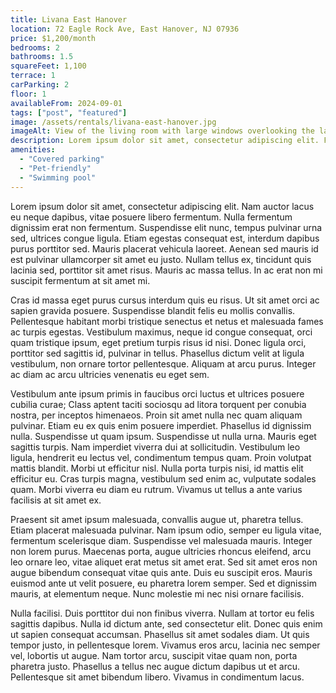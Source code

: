 ```yaml
---
title: Livana East Hanover
location: 72 Eagle Rock Ave, East Hanover, NJ 07936
price: $1,200/month
bedrooms: 2
bathrooms: 1.5
squareFeet: 1,100
terrace: 1
carParking: 2
floor: 1
availableFrom: 2024-09-01
tags: ["post", "featured"]
image: /assets/rentals/livana-east-hanover.jpg
imageAlt: View of the living room with large windows overlooking the lake
description: Lorem ipsum dolor sit amet, consectetur adipiscing elit. Fusce ac turpis eu est molestie pharetra. Curabitur accumsan varius lectus et ultricies. Aliquam maximus metus enim, quis finibus lacus consequat et. Nulla vitae diam vel ante varius laoreet aliquam a dolor. Cras semper erat vitae elit faucibus finibus. Phasellus consequat, diam at porttitor dignissim, ante metus feugiat neque, eget accumsan tellus massa sed est. Aenean eget condimentum purus. Curabitur imperdiet arcu elit, id malesuada justo aliquam non. Curabitur ac nisi pretium, dictum dui non, dapibus elit. Donec molestie auctor tortor, quis interdum massa consectetur fermentum. Phasellus arcu velit, dapibus eu augue rhoncus, vehicula vulputate odio. Mauris a efficitur risus. Sed molestie ullamcorper suscipit. Vestibulum ante ipsum primis in faucibus orci luctus et ultrices posuere cubilia curae;
amenities: 
  - "Covered parking"
  - "Pet-friendly"
  - "Swimming pool"
---
```


Lorem ipsum dolor sit amet, consectetur adipiscing elit. Nam auctor lacus eu neque dapibus, vitae posuere libero fermentum. Nulla fermentum dignissim erat non fermentum. Suspendisse elit nunc, tempus pulvinar urna sed, ultrices congue ligula. Etiam egestas consequat est, interdum dapibus purus porttitor sed. Mauris placerat vehicula laoreet. Aenean sed mauris id est pulvinar ullamcorper sit amet eu justo. Nullam tellus ex, tincidunt quis lacinia sed, porttitor sit amet risus. Mauris ac massa tellus. In ac erat non mi suscipit fermentum at sit amet mi.

Cras id massa eget purus cursus interdum quis eu risus. Ut sit amet orci ac sapien gravida posuere. Suspendisse blandit felis eu mollis convallis. Pellentesque habitant morbi tristique senectus et netus et malesuada fames ac turpis egestas. Vestibulum maximus, neque id congue consequat, orci quam tristique ipsum, eget pretium turpis risus id nisi. Donec ligula orci, porttitor sed sagittis id, pulvinar in tellus. Phasellus dictum velit at ligula vestibulum, non ornare tortor pellentesque. Aliquam at arcu purus. Integer ac diam ac arcu ultricies venenatis eu eget sem.

Vestibulum ante ipsum primis in faucibus orci luctus et ultrices posuere cubilia curae; Class aptent taciti sociosqu ad litora torquent per conubia nostra, per inceptos himenaeos. Proin sit amet nulla nec quam aliquam pulvinar. Etiam eu ex quis enim posuere imperdiet. Phasellus id dignissim nulla. Suspendisse ut quam ipsum. Suspendisse ut nulla urna. Mauris eget sagittis turpis. Nam imperdiet viverra dui at sollicitudin. Vestibulum leo ligula, hendrerit eu lectus vel, condimentum tempus quam. Proin volutpat mattis blandit. Morbi ut efficitur nisl. Nulla porta turpis nisi, id mattis elit efficitur eu. Cras turpis magna, vestibulum sed enim ac, vulputate sodales quam. Morbi viverra eu diam eu rutrum. Vivamus ut tellus a ante varius facilisis at sit amet ex.

Praesent sit amet ipsum malesuada, convallis augue ut, pharetra tellus. Etiam placerat malesuada pulvinar. Nam ipsum odio, semper eu ligula vitae, fermentum scelerisque diam. Suspendisse vel malesuada mauris. Integer non lorem purus. Maecenas porta, augue ultricies rhoncus eleifend, arcu leo ornare leo, vitae aliquet erat metus sit amet erat. Sed sit amet eros non augue bibendum consequat vitae quis ante. Duis eu suscipit eros. Mauris euismod ante ut velit posuere, eu pharetra lorem semper. Sed et dignissim mauris, at elementum neque. Nunc molestie mi nec nisi ornare facilisis.

Nulla facilisi. Duis porttitor dui non finibus viverra. Nullam at tortor eu felis sagittis dapibus. Nulla id dictum ante, sed consectetur elit. Donec quis enim ut sapien consequat accumsan. Phasellus sit amet sodales diam. Ut quis tempor justo, in pellentesque lorem. Vivamus eros arcu, lacinia nec semper vel, lobortis ut augue. Nam tortor arcu, suscipit vitae quam non, porta pharetra justo. Phasellus a tellus nec augue dictum dapibus ut et arcu. Pellentesque sit amet bibendum libero. Vivamus in condimentum lacus.